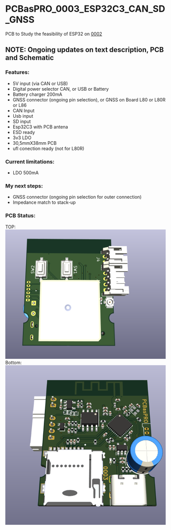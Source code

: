 # PCBasPRO_0003_ESP32C3_CAN_SD_GNSS
PCB to Study the feasibility of ESP32 on [0002](https://github.com/PCBasPRO/PCBasPRO_0002_Cheap_FOC2VESC)

## **NOTE: Ongoing updates on text description, PCB and Schematic**


### **Features:**

- 5V input (via CAN or USB)
- Digital power selector CAN, or USB or Battery
- Battery charger 200mA
- GNSS connector (ongoing pin selection), or GNSS on Board L80 or L80R or L86
- CAN Input
- Usb input
- SD input
- Esp32C3 with PCB antena
- ESD ready
- 3v3 LDO
- 30,5mmX38mm PCB
- ufl conection ready (not for L80R)


### **Current limitations:**

  - LDO 500mA

### **My next steps:**

- GNSS connector (ongoing pin selection for outer connection)
- Impedance match to stack-up


### **PCB Status:**

TOP: 
![Image](https://github.com/PCBasPRO/PCBasPRO_0003_ESP32C3_CAN_SD_GNSS/blob/main/2024-01-14_11h23_50.png)
Bottom:
![Image](https://github.com/PCBasPRO/PCBasPRO_0003_ESP32C3_CAN_SD_GNSS/blob/main/2024-01-14_11h25_02.png)
